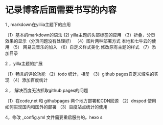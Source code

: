 # 记录博客后面需要书写的内容

1 , markdown在yiliia主题下的应用

（1）基本的markdown的语法
 (2) yilla主题的头部标签的应用
（3）折叠，分页效果的显示（分页问题没有处理好）
（4）图片两种部署方式 本地和七牛云的使用
（5） 网易云音乐的加入
（6）自定义样式美化 修改原有主题的样式
（7）添加目录


2 ，yilla主题的扩展 

（1）畅言的评论功能
（2）todo 统计，相册
（3）github pages自定义域名的实现
（4）添加百度统计


3 ， 解决百度无法抓取github pages的问题

（1）在code,net 和 githubpages 两个地方部署和CDN回源
（2）dnspod 使用 如何实现国内和国外的部署
（3）百度站点统计的使用


4，修改 _config.yml 文件需要重启服务的。hexo s